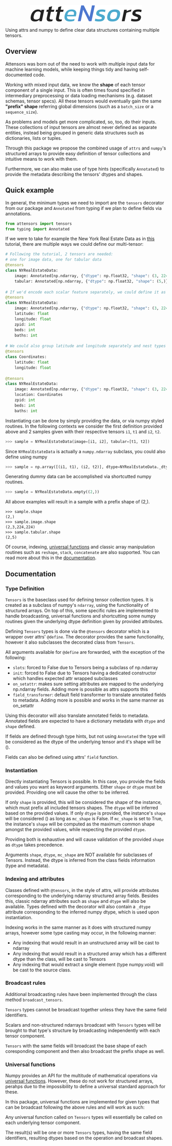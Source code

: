<p align="center">
    <picture>
        <img src="./docs/_static/logo_outlined.png" alt="attensors" />
    </picture>
</p>

Using attrs and numpy to define clear data structures containing multiple tensors.

## Overview

Attensors was born out of the need to work with multiple input data for machine learning models, while keeping things tidy and having self-documented code.

Working with mixed input data, we know the **shape** of each tensor component of a single input. This is often times found specified in intermediary preprocessing or data loading mechanisms (e.g. dataset schemas, tensor specs). All these tensors would eventually gain the same **"prefix" shape** referring global dimensions (such as a `batch_size` or a `sequence_size`).

As problems and models get more complicated, so, too, do their inputs. These collections of input tensors are almost never defined as separate entities, instead being grouped in generic data structures such as dictionaries, lists or tuples.

Through this package we propose the combined usage of `attrs` and `numpy`'s structured arrays to provide easy definition of tensor collections and intuitive means to work with them.

Furthermore, we can also make use of type hints (specifically `Annotated`) to provide the metadata describing the tensors' dtypes and shapes.

## Quick example

In general, the minimum types we need to import are the `tensors` decorator from our package and `Annotated` from typing if we plan to define fields via annotations.

```python
from attensors import tensors
from typing import Annotated
```

If we were to take for example the New York Real Estate Data as in [this](https://rosenfelder.ai/multi-input-neural-network-pytorch/) tutorial, there are multiple ways we could define our multi-tensor:

```python
# Following the tutorial, 2 tensors are needed:
# one for image data, one for tabular data
@tensors
class NYRealEstateData:
    image: Annotated[np.ndarray, {"dtype": np.float32, "shape": (3, 224, 224)}]
    tabular: Annotated[np.ndarray, {"dtype": np.float32, "shape": (5,)}]

# If we'd encode each scalar feature separately, we could define it as such
@tensors
class NYRealEstateData:
    image: Annotated[np.ndarray, {"dtype": np.float32, "shape": (3, 224, 224)}]
    latitude: float
    longitude: float
    zpid: int
    beds: int
    baths: int

# We could also group latitude and longitude separately and nest types
@tensors
class Coordinates:
    latitude: float
    longitude: float

@tensors
class NYRealEstateData:
    image: Annotated[np.ndarray, {"dtype": np.float32, "shape": (3, 224, 224)}]
    location: Coordinates
    zpid: int
    beds: int
    baths: int
```

Instantiating can be done by simply providing the data, or via numpy styled routines. In the following contexts we consider the first definition provided above and 2 samples given with their respective tensors `i1`, `t1` and  `i2`, `t2`.

```python
>>> sample = NYRealEstateData(image=[i1, i2], tabular=[t1, t2])
```

Since `NYRealEstateData` is actually a `numpy.ndarray` subclass, you could also define using numpy

```python
>>> sample = np.array([(i1, t1), (i2, t2)], dtype=NYRealEstateData._dtype).view(NYRealEstateData)
```

Generating dummy data can be accomplished via shortcutted numpy routines.

```python
>>> sample = NYRealEstateData.empty((2,))
```

All above examples will result in a sample with a prefix shape of (2,).

```
>>> sample.shape
(2,)
>>> sample.image.shape
(2,3,224,224)
>>> sample.tabular.shape
(2,5)
```

Of course, indexing, [universal functions](#universal-functions) and classic array manipulation routines such as `reshape`, `stack`, `concatenate`  are also supported.
You can read more about this in the [documentation](#documentation).

## Documentation

### Type Definition

`Tensors` is the baseclass used for defining tensor collection types. It is created as a subclass of numpy's `ndarray`, using the functionality of structured arrays. On top of this, some specific rules are implemented to handle broadcasting, universal functions and shortcutting some numpy routines given the underlying dtype definition given by provided attributes.

Defining `Tensors` types is done via the `@tensors` decorator which is a wrapper over attrs' `@define`.
The decorator provides the same functionality, however it also subclasses the decorated class from `Tensors`.

All arguments available for `@define` are forwarded, with the exception of the following:
- `slots`: forced to False due to Tensors being a subclass of np.ndarray
- `init`: forced to False due to Tensors having a dedicated constructor which
    handles expected attr wrapped subclasses
- `on_setattr`: makes sure setting attributes are mapped to the underlying np.ndarray fields.
    Adding more is possible as attrs supports this
- `field_transformer`: default field transformer to translate annotated fields to metadata.
    Adding more is possible and works in the same manner as on_setattr

Using this decorator will also translate annotated fields to metadata.
Annotated fields are expected to have a dictionary metadata with `dtype` and `shape`
defined.

If fields are defined through type hints, but not using `Annotated` the type will be considered as the dtype of the underlying tensor and it's shape will be ().

Fields can also be defined using attrs' `field` function.

### Instantiation

Directly instantiating Tensors is possible. In this case, you provide the fields and values
you want as keyword arguments. Either `shape` or `dtype` must be provided. Providing one
will cause the other to be inferred.

If only `shape` is provided, this will be considered the shape of the instance, which must
prefix all included tensors shapes. The `dtype` will be inferred based on the provided values.
If only `dtype` is provided, the instance's `shape` will be considered () as long as `mc_shape`
is False. If `mc_shape` is set to True, the instance's `shape` will be computed as the
maximum common shape amongst the provided values, while respecting the provided `dtype`.

Providing both is exhaustive and will cause validation of the provided `shape` as `dtype`
takes precedence.

Arguments `shape`, `dtype`, `mc_shape` are NOT available for subclasses of Tensors.
Instead, the dtype is inferred from the class fields information (type and metadata).

### Indexing and attributes

Classes defined with `@tensors`, in the style of attrs, will provide attributes corresponding to the underlying ndarray structured array fields. Besides this, classic ndarray attributes such as `shape` and `dtype` will also be available. Types defined with the decorator will also contain a `_dtype` attribute corresponding to the inferred numpy dtype, which is used upon instantiation.

Indexing works in the same manner as it does with structured numpy arrays, however some type casting may occur, in the following manner:
- Any indexing that would result in an unstructured array will be cast to ndarray
- Any indexing that would result in a structured array which has a different dtype than the class, will be cast to Tensors
- Any indexing that would extract a single element (type numpy.void) will be cast to the source class.

### Broadcast rules

Additional broadcasting rules have been implemented through the class method `broadcast_tensors`.

`Tensors` types cannot be broadcast together unless they have the same field identifiers.

Scalars and non-structured ndarrays broadcast with `Tensors` types will be brought to that type's structure by broadcasting independently with each tensor component.

`Tensors` with the same fields will broadcast the base shape of each coresponding component and then also broadcast the prefix shape as well.

### Universal functions

Numpy provides an API for the multitude of mathematical operations via [universal functions](https://numpy.org/doc/stable/user/basics.ufuncs.html#ufuncs-basics). However, these do not work for structured arrays, perahps due to the impossibility to define a universal standard approach for these.

In this package, universal functions are implemented for given types that can be broadcast following the above rules and will work as such:

Any universal function called on `Tensors` types will essentially be called on each underlying tensor component.

The result(s) will be one or more `Tensors` types, having the same field identifiers, resulting dtypes based on the operation and broadcast shapes.